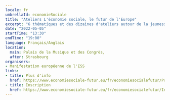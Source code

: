 ```yaml
---
locale: fr
umbrellaId: economieSociale
title: "Ateliers L'économie sociale, le futur de l'Europe"
excerpt: "6 thématiques et des dizaines d'ateliers autour de la jeunesse, des transitions, des solutions d'avenir, des financements et des finnocations pour l'économie sociale."
date: "2022-05-05"
startTime: "13:30"
endTime: "19:00"
language: Français/Anglais
location:
  main: Palais de la Musique et des Congrès,
  after: Strasbourg
organisers:
- Manifestation européenne de l'ESS
links:
- title: Plus d'info
  href: https://www.economiesociale-futur.eu/fr/economiesocialefutur/Programme-du-5-et-6-mai/
- title: Inscription
  href: https://www.economiesociale-futur.eu/fr/economiesocialefutur/Inscription/
---
```

